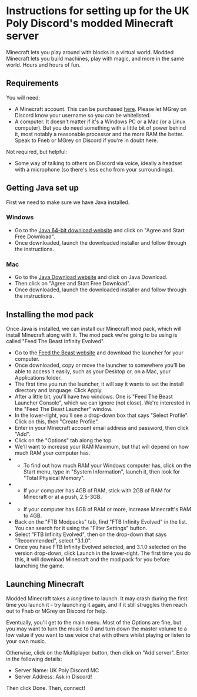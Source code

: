 # Instructions for setting up for the UK Poly Discord's modded Minecraft server

Minecraft lets you play around with blocks in a virtual world. Modded Minecraft lets you build machines, play with magic, and more in the same world. Hours and hours of fun.

## Requirements

You will need:

* A Minecraft account. This can be purchased [here](https://www.minecraft.net/en-us/). Please let MGrey on Discord know your username so you can be whitelisted.
* A computer. It doesn't matter if it's a Windows PC or a Mac (or a Linux computer). But you do need something with a little bit of power behind it, most notably a reasonable processor and the more RAM the better. Speak to Fneb or MGrey on Discord if you're in doubt here.

Not required, but helpful:

* Some way of talking to others on Discord via voice, ideally a headset with a microphone (so there's less echo from your surroundings).

## Getting Java set up

First we need to make sure we have Java installed.

### Windows

* Go to the [Java 64-bit download website](https://www.java.com/en/download/windows-64bit.jsp) and click on "Agree and Start Free Download".
* Once downloaded, launch the downloaded installer and follow through the instructions.

### Mac

* Go to the [Java Download website](https://java.com/en/download/) and click on Java Download.
* Then click on "Agree and Start Free Download".
* Once downloaded, launch the downloaded installer and follow through the instructions.

## Installing the mod pack

Once Java is installed, we can install our Minecraft mod pack, which will install Minecraft along with it. The mod pack we're going to be using is called "Feed The Beast Infinity Evolved".

* Go to the [Feed the Beast website](https://www.feed-the-beast.com/) and download the launcher for your computer.
* Once downloaded, copy or move the launcher to somewhere you'll be able to access it easily, such as your Desktop or, on a Mac, your Applications folder.
* The first time you run the launcher, it will say it wants to set the install directory and language. Click Apply.
* After a little bit, you'll have two windows. One is "Feed The Beast Launcher Console", which we can ignore (not close). We're interested in the "Feed The Beast Launcher" window.
* In the lower-right, you'll see a drop-down box that says "Select Profile". Click on this, then "Create Profile".
* Enter in your Minecraft account email address and password, then click "Add".
* Click on the "Options" tab along the top.
* We'll want to increase your RAM Maximum, but that will depend on how much RAM your computer has. 
* * To find out how much RAM your Windows computer has, click on the Start menu, type in "System Information", launch it, then look for "Total Physical Memory".
* * If your computer has 4GB of RAM, stick with 2GB of RAM for Minecraft or at a push, 2.5-3GB.
* * If your computer has 8GB of RAM or more, increase Minecraft's RAM to 4GB.
* Back on the "FTB Modpacks" tab, find "FTB Infinity Evolved" in the list. You can search for it using the "Filter Settings" button.
* Select "FTB Infinity Evolved", then on the drop-down that says "Recommended", select "3.1.0".
* Once you have FTB Infinity Evolved selected, and 3.1.0 selected on the version drop-down, click Launch in the lower-right. The first time you do this, it will download Minecraft and the mod pack for you before launching the game.

## Launching Minecraft

Modded Minecraft takes a *long* time to launch. It may crash during the first time you launch it - try launching it again, and if it still struggles then reach out to Fneb or MGrey on Discord for help.

Eventually, you'll get to the main menu. Most of the Options are fine, but you may want to turn the music to 0 and turn down the master volume to a low value if you want to use voice chat with others whilst playing or listen to your own music.

Otherwise, click on the Multiplayer button, then click on "Add server". Enter in the following details:

* Server Name: UK Poly Discord MC
* Server Address: Ask in Discord!

Then click Done. Then, connect!
